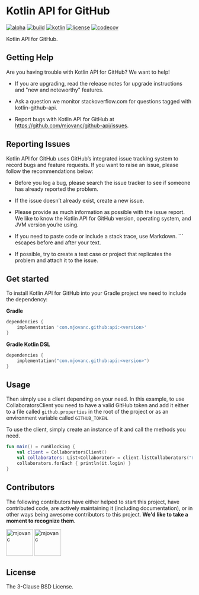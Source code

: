 # Kotlin API for GitHub 

[![alpha](https://kotl.in/badges/alpha.svg)](https://kotlinlang.org/docs/components-stability.html)
[![build](https://img.shields.io/github/actions/workflow/status/mjovanc/github-api/master-ci.yml?branch=master)](https://github.com/mjovanc/github-api/actions/workflows/master-ci.yml) 
[![kotlin](https://img.shields.io/badge/kotlin-1.8.10-blue.svg?logo=kotlin)](http://kotlinlang.org)
[![license](https://img.shields.io/badge/License-BSD_3--Clause-blue.svg)](https://opensource.org/licenses/BSD-3-Clause)
[![codecov](https://codecov.io/gh/mjovanc/github-api/branch/master/graph/badge.svg)](https://codecov.io/gh/mjovanc/github-api)

Kotlin API for GitHub.

## Getting Help

Are you having trouble with Kotlin API for GitHub? We want to help!

- If you are upgrading, read the release notes for upgrade instructions and "new and noteworthy" features.

- Ask a question we monitor stackoverflow.com for questions tagged with kotlin-github-api.

- Report bugs with Kotlin API for GitHub at https://github.com/mjovanc/github-api/issues.

## Reporting Issues

Kotlin API for GitHub uses GitHub’s integrated issue tracking system to record bugs and feature requests. If you want to raise an issue, please follow the recommendations below:

- Before you log a bug, please search the issue tracker to see if someone has already reported the problem.

- If the issue doesn’t already exist, create a new issue.

- Please provide as much information as possible with the issue report. We like to know the Kotlin API for GitHub version, operating system, and JVM version you’re using.

- If you need to paste code or include a stack trace, use Markdown. ``` escapes before and after your text.

- If possible, try to create a test case or project that replicates the problem and attach it to the issue.

## Get started

To install Kotlin API for GitHub into your Gradle project we need to include the dependency:

**Gradle**
```gradle
dependencies {
    implementation 'com.mjovanc.github:api:<version>'
}
```

**Gradle Kotlin DSL**
```kotlin
dependencies {
    implementation("com.mjovanc.github:api:<version>")
}
```

## Usage

Then simply use a client depending on your need. In this example, to use CollaboratorsClient 
you need to have a valid GitHub token and add it either to a file called `github.properties` in the root of the project
or as an environment variable called `GITHUB_TOKEN`. 

To use the client, simply create an instance of it and call the methods you need.

```kotlin
fun main() = runBlocking {
    val client = CollaboratorsClient()
    val collaborators: List<Collaborator> = client.listCollaborators("mjovanc", "github-api")
    collaborators.forEach { println(it.login) }
}
```


## Contributors

The following contributors have either helped to start this project, have contributed
code, are actively maintaining it (including documentation), or in other ways
being awesome contributors to this project. **We'd like to take a moment to recognize them.**

[<img src="https://github.com/mjovanc.png?size=72" alt="mjovanc" width="72">](https://github.com/mjovanc)
[<img src="https://github.com/renovatebot.png?size=72" alt="mjovanc" width="72">](https://github.com/renovatebot)

## License

The 3-Clause BSD License.

